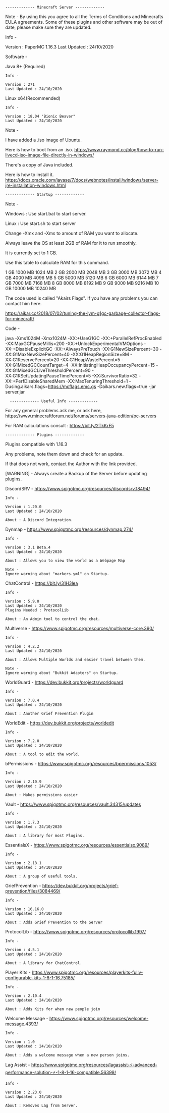     ------------- Minecraft Server -------------
    
Note - By using this you agree to all the Terms of Conditions and Minecrafts EULA agreements.
	Some of these plugins and other software may be out of date, please make sure they are updated.

Info -

Version : PaperMC 1.16.3 
Last Updated : 24/10/2020

Software -

Java 8+ (Required)

	Info -

	Version : 271
	Last Updated : 24/10/2020

Linux x64(Recommended)

	Info -
	
	Version : 18.04 "Bionic Beaver"
	Last Updated : 24/10/2020

Note -

I have added a .iso image of Ubuntu.

Here is how to boot from an .iso. https://www.raymond.cc/blog/how-to-run-livecd-iso-image-file-directly-in-windows/

There's a copy of Java included.

Here is how to install it. https://docs.oracle.com/javase/7/docs/webnotes/install/windows/server-jre-installation-windows.html

	------------- Startup -------------

Note - 

Windows :
Use start.bat to start server.

Linux :
Use start.sh to start server

Change -Xmx and -Xms to amount of RAM you want to allocate.

Always leave the OS at least 2GB of RAM for it to run smoothly.

It is currently set to 1 GB.

Use this table to calculate RAM for this command.

1 GB	1000 MB		1024 MB
2 GB	2000 MB		2048 MB
3 GB	3000 MB		3072 MB
4 GB	4000 MB		4096 MB
5 GB	5000 MB		5120 MB
6 GB	6000 MB		6144 MB
7 GB	7000 MB		7168 MB
8 GB	8000 MB		8192 MB
9 GB	9000 MB		9216 MB
10 GB	10000 MB	10240 MB

The code used is called "Akairs Flags". 
If you have any problems you can contact him here.

https://aikar.co/2018/07/02/tuning-the-jvm-g1gc-garbage-collector-flags-for-minecraft/

Code - 

java -Xms1024M -Xmx1024M -XX:+UseG1GC -XX:+ParallelRefProcEnabled -XX:MaxGCPauseMillis=200 -XX:+UnlockExperimentalVMOptions -XX:+DisableExplicitGC -XX:+AlwaysPreTouch -XX:G1NewSizePercent=30 -XX:G1MaxNewSizePercent=40 -XX:G1HeapRegionSize=8M -XX:G1ReservePercent=20 -XX:G1HeapWastePercent=5 -XX:G1MixedGCCountTarget=4 -XX:InitiatingHeapOccupancyPercent=15 -XX:G1MixedGCLiveThresholdPercent=90 -XX:G1RSetUpdatingPauseTimePercent=5 -XX:SurvivorRatio=32 -XX:+PerfDisableSharedMem -XX:MaxTenuringThreshold=1 -Dusing.aikars.flags=https://mcflags.emc.gs -Daikars.new.flags=true -jar server.jar

      ------------- Useful Info -------------

For any general problems ask me, or ask here, https://www.minecraftforum.net/forums/servers-java-edition/pc-servers



For RAM calculations consult : https://bit.ly/2TkKrF5


	------------- Plugins -------------

Plugins compatible with 1.16.3

Any problems, note them down and check for an update.

If that does not work, contact the Author with the link provided.

[WARNING] - Always create a Backup of the Server before updating plugins.

DiscordSRV - https://www.spigotmc.org/resources/discordsrv.18494/

	Info - 

	Version : 1.20.0
	Last Updated : 24/10/2020
	
	About : A Discord Integration.

Dynmap - https://www.spigotmc.org/resources/dynmap.274/

	Info -
	
	Version : 3.1 Beta.4
	Last Updated : 24/10/2020

	About : Allows you to view the world as a Webpage Map

	Note - 
	Ignore warning about "markers.yml" on Startup.

ChatControl - https://bit.ly/31H3lea

	Info - 

	Version : 5.9.0
	Last Updated : 24/10/2020
	Plugins Needed : ProtocolLib

	About : An Admin tool to control the chat.

Multiverse - https://www.spigotmc.org/resources/multiverse-core.390/

	Info - 
 
	Version : 4.2.2
	Last Updated : 24/10/2020

	About : Allows Multiple Worlds and easier travel between them.
	
	Note -
	Ignore warning about "Bukkit Adapters" on Startup.

WorldGuard - https://dev.bukkit.org/projects/worldguard

	Info -

	Version : 7.0.4
	Last Updated : 24/10/2020
	
	About : Another Grief Prevention Plugin

WorldEdit - https://dev.bukkit.org/projects/worldedit

	Info -

	Version : 7.2.0
	Last Updated : 24/10/2020

	About : A tool to edit the world.

bPermissions - https://www.spigotmc.org/resources/bpermissions.1053/

	Info -
	
	Version : 2.10.9
	Last Updated : 24/10/2020

	About : Makes permissions easier 

Vault - https://www.spigotmc.org/resources/vault.34315/updates

	Info - 

	Version : 1.7.3
	Last Updated : 24/10/2020

	About : A library for most Plugins.

EssentialsX - https://www.spigotmc.org/resources/essentialsx.9089/
	
	Info -

	Version : 2.18.1
	Last Updated : 24/10/2020

	About : A group of useful tools.

GriefPrevention - https://dev.bukkit.org/projects/grief-prevention/files/3084469/

	Info -

	Version : 16.16.0
	Last Updated : 24/10/2020

	About : Adds Grief Prevention to the Server

ProtocolLib - https://www.spigotmc.org/resources/protocollib.1997/

	Info - 
	
	Version : 4.5.1
	Last Updated : 24/10/2020

	About : A library for ChatControl.

Player Kits - https://www.spigotmc.org/resources/playerkits-fully-configurable-kits-1-8-1-16.75185/

	Info - 

	Version : 2.10.4
	Last Updated : 24/10/2020

	About : Adds Kits for when new people join

Welcome Message - https://www.spigotmc.org/resources/welcome-message.4393/

	Info -
	
	Version : 1.0
	Last Updated : 24/10/2020

	About : Adds a welcome message when a new person joins.

Lag Assist - https://www.spigotmc.org/resources/lagassist-⚡-advanced-performance-solution-⚡-1-8-1-16-compatible.56399/

	Info -

	Version : 2.23.0
	Last Updated : 24/10/2020

	About : Removes Lag from Server.
